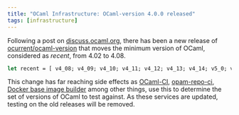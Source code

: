 ```yaml
---
title: "OCaml Infrastructure: OCaml-version 4.0.0 released"
tags: [infrastructure]
---
```


Following a post on [discuss.ocaml.org](https://discuss.ocaml.org/t/docker-base-images-and-ocaml-ci-support-for-ocaml-4-08/16229), there has been a new release of [ocurrent/ocaml-version](https://github.com/ocurrent/ocaml-version) that moves the minimum version of OCaml, considered as _recent_, from 4.02 to 4.08.

```ocaml
let recent = [ v4_08; v4_09; v4_10; v4_11; v4_12; v4_13; v4_14; v5_0; v5_1; v5_2; v5_3 ]
```

This change has far reaching side effects as [OCaml-CI](https://github.com/ocurrent/ocaml-ci), [opam-repo-ci](https://github.com/ocurrent/opam-repo-ci), [Docker base image builder](https://github.com/ocurrent/docker-base-images) among other things, use this to determine the set of versions of OCaml to test against. As these services are updated, testing on the old releases will be removed.
